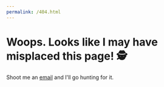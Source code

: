```yaml
---
permalink: /404.html
---
```


# Woops. Looks like I may have misplaced this page! &#x1f575;

Shoot me an [email](mailto:dalba@uw.edu?subject=404%20Missing%20Page!) and I'll go hunting for it.
